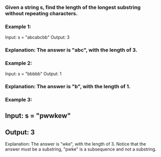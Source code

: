 
### Given a string s, find the length of the longest substring without repeating characters.

 

### Example 1:

Input: s = "abcabcbb"
Output: 3
### Explanation: The answer is "abc", with the length of 3.
### Example 2:

Input: s = "bbbbb"
Output: 1
### Explanation: The answer is "b", with the length of 1.
### Example 3:

## Input: s = "pwwkew"
## Output: 3
Explanation: The answer is "wke", with the length of 3.
Notice that the answer must be a substring, "pwke" is a subsequence and not a substring.

